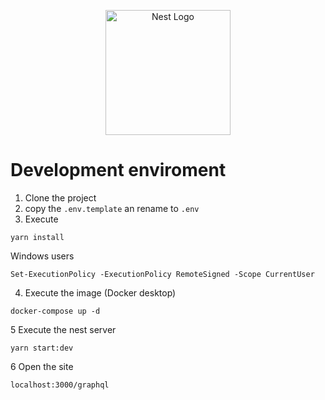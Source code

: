 <p align="center">
  <a href="http://nestjs.com/" target="blank"><img src="https://nestjs.com/img/logo-small.svg" width="200" alt="Nest Logo" /></a>
</p>

# Development enviroment

1. Clone the project
2. copy the `.env.template` an rename to `.env`
3. Execute

```
yarn install
```

Windows users

```
Set-ExecutionPolicy -ExecutionPolicy RemoteSigned -Scope CurrentUser
```

4. Execute the image (Docker desktop)

```
docker-compose up -d
```

5 Execute the nest server

```
yarn start:dev
```

6 Open the site

```
localhost:3000/graphql
```
